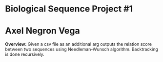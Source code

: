 # Biological Sequence Project #1

# Axel Negron Vega

**Overview:**
Given a csv file as an additional arg outputs the relation score between two sequences
using Needleman-Wunsch algorithm. Backtracking is done recursively.
